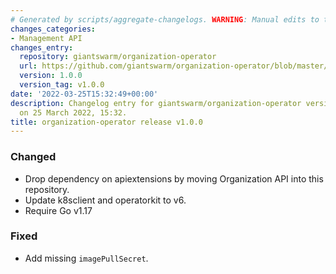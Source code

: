 ```yaml
---
# Generated by scripts/aggregate-changelogs. WARNING: Manual edits to this files will be overwritten.
changes_categories:
- Management API
changes_entry:
  repository: giantswarm/organization-operator
  url: https://github.com/giantswarm/organization-operator/blob/master/CHANGELOG.md#100---2022-03-25
  version: 1.0.0
  version_tag: v1.0.0
date: '2022-03-25T15:32:49+00:00'
description: Changelog entry for giantswarm/organization-operator version 1.0.0, published
  on 25 March 2022, 15:32.
title: organization-operator release v1.0.0
---
```


### Changed
- Drop dependency on apiextensions by moving Organization API into this repository.
- Update k8sclient and operatorkit to v6.
- Require Go v1.17
### Fixed
- Add missing `imagePullSecret`.

